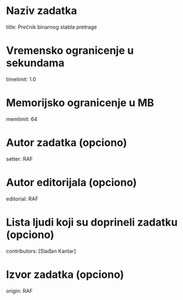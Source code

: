 # Naziv zadatka
title: Prečnik binarnog stabla pretrage

# Vremensko ogranicenje u sekundama
timelimit: 1.0

# Memorijsko ogranicenje u MB
memlimit: 64

# Autor zadatka (opciono)
setter: RAF

# Autor editorijala (opciono)
editorial: RAF

# Lista ljudi koji su doprineli zadatku (opciono)
contributors: [Slađan Kantar]

# Izvor zadatka (opciono)
origin: RAF
